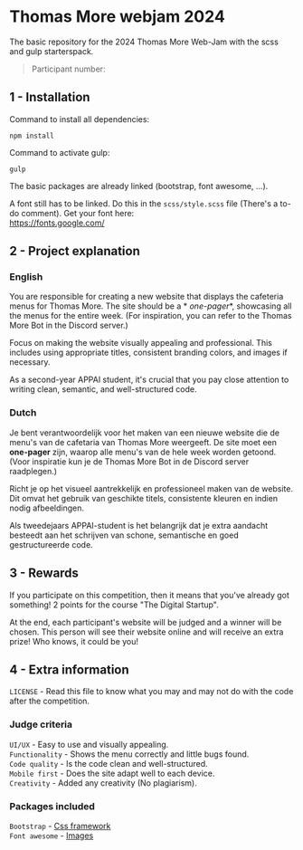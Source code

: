 # Thomas More webjam 2024

The basic repository for the 2024 Thomas More Web-Jam with the scss and gulp starterspack.

> Participant number:

## 1 - Installation

Command to install all dependencies:

`npm install`

Command to activate gulp:

`gulp`

The basic packages are already linked (bootstrap, font awesome, ...).

A font still has to be linked. Do this in the `scss/style.scss` file (There's a to-do comment). Get your font
here:<br/>
https://fonts.google.com/

## 2 - Project explanation

### English

You are responsible for creating a new website that displays the cafeteria menus for Thomas More. The site should be a *
*one-pager**, showcasing all the menus for the entire week. (For inspiration, you can refer to the Thomas More Bot in
the Discord server.)

Focus on making the website visually appealing and professional. This includes using
appropriate
titles, consistent branding colors, and images if necessary.

As a second-year APPAI student, it's crucial that you pay close attention to writing clean, semantic, and
well-structured code.

### Dutch

Je bent verantwoordelijk voor het maken van een nieuwe website die de menu's van de cafetaria van Thomas More weergeeft.
De site moet een **one-pager** zijn, waarop alle menu's van de hele week worden getoond. (Voor inspiratie kun je de
Thomas More Bot in de Discord server raadplegen.)

Richt je op het visueel aantrekkelijk en professioneel maken van de website. Dit omvat het gebruik van geschikte titels,
consistente kleuren en indien nodig afbeeldingen.

Als tweedejaars APPAI-student is het belangrijk dat je extra aandacht besteedt aan het schrijven van schone, semantische
en goed gestructureerde code.

## 3 - Rewards

If you participate on this competition, then it means that you've already got something! 2 points for the course "The
Digital Startup".

At the end, each participant's website will be judged and a winner will be chosen. This person will see their website
online and will receive an extra prize! Who knows, it could be you!

## 4 - Extra information

`LICENSE` - Read this file to know what you may and may not do with the code after the competition.<br/>

### Judge criteria

`UI/UX` - Easy to use and visually appealing.<br/>
`Functionality` - Shows the menu correctly and little bugs found.<br/>
`Code quality` - Is the code clean and well-structured.<br/>
`Mobile first` - Does the site adapt well to each device.<br/>
`Creativity` - Added any creativity (No plagiarism).

### Packages included

`Bootstrap` - <a href="https://getbootstrap.com/docs/5.3/getting-started/introduction/">Css framework</a><br/>
`Font awesome` - <a href="https://fontawesome.com/search?o=r&m=free">Images</a>